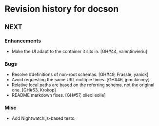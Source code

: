 # Revision history for docson

## NEXT

### Enhancements

* Make the UI adapt to the container it sits in. [GH#44, valentinvieriu]

### Bugs

* Resolve #definitions of non-root schemas. [GH#49, Frassle, yanick] 
* Avoid requesting the same URL multiple times. [GH#46, jpmckinney]
* Relative local paths are based on the referring schema, not the original one. [GH#53,  Krokop]
* README markdown fixes. [GH#57, olleolleolle]

### Misc

* Add Nightwatch.js-based tests.

